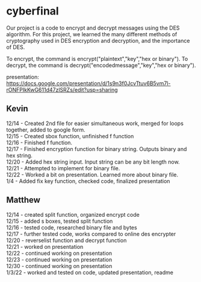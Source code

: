 # cyberfinal
Our project is a code to encrypt and decrypt messages using the DES algorithm.  For this project, we learned the many different methods of cryptography used in DES encryption and decryption, and the importance of DES.

To encrypt, the command is encrypt("plaintext","key","hex or binary").
To decrypt, the command is decrypt("encodedmessage","key","hex or binary").

presentation: https://docs.google.com/presentation/d/1s9n3f0JcvTtuv6B5vm7l-rONFPIkKwG611d47zlSRZs/edit?usp=sharing

## Kevin
12/14 - Created 2nd file for easier simultaneous work, merged for loops together, added to google form.   
12/15 - Created sbox function, unfinished f function    
12/16 - Finished f function.   
12/17 - Finished encryption function for binary string. Outputs binary and hex string.   
12/20 - Added hex string input. Input string can be any bit length now.      
12/21 - Attempted to implement for binary file.    
12/22 - Worked a bit on presentation. Learned more about binary file.    
1/4 - Added fix key function, checked code, finalized presentation   
## Matthew
12/14 - created split function, organized encrypt code   
12/15 - added s boxes, tested split function  
12/16 - tested code, researched binary file and bytes  
12/17 - further tested code, works compared to online des encrypter  
12/20 - reverselist function and decrypt function  
12/21 - worked on presentation  
12/22 - continued working on presentation  
12/23 - continued working on presentation  
12/30 - continued working on presentation  
1/3/22 - worked and tested on code, updated presentation, readme  
